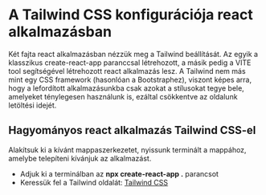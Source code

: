 # A Tailwind CSS konfigurációja react alkalmazásban

Két fajta react alkalmazásban nézzük meg a Tailwind beállítását. Az egyik a klasszikus create-react-app paranccsal létrehozott, a másik pedig a VITE tool segítségével létrehozott react alkalmazás lesz. A Tailwind nem más mint egy CSS framework (hasonlóan a Bootstraphez), viszont képes arra, hogy a lefordított alkalmazásunkba csak azokat a stílusokat tegye bele, amelyeket ténylegesen használunk is, ezáltal csökkentve az oldalunk letöltési idejét.

## Hagyományos react alkalmazás Tailwind CSS-el

Alakítsuk ki a kívánt mappaszerkezetet, nyissunk terminált a mappához, amelybe telepíteni kívánjuk az alkalmazást.
 - Adjuk ki a terminálban az **npx create-react-app .** parancsot
 - Keressük fel a Tailwind oldalát: <a href="http://tailwindcss.com/" target="_blank">Tailwind CSS</a>


